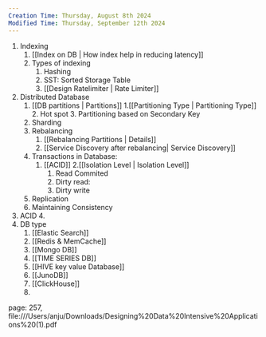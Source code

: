 ```yaml
---
Creation Time: Thursday, August 8th 2024
Modified Time: Thursday, September 12th 2024
---
```


1. Indexing
	1. [[Index on DB | How index help in reducing latency]]
	2. Types of indexing
		1. Hashing
		2. SST: Sorted Storage Table
		3. [[Design Ratelimiter | Rate Limiter]]
2. Distributed Database
	1. [[DB partitions | Partitions]]
		1.[[Partitioning Type | Partitioning Type]] 
		2. Hot spot
		3. Partitioning based on Secondary Key
	1. Sharding
	2. Rebalancing
		1. [[Rebalancing Partitions | Details]]
		2. [[Service Discovery after rebalancing| Service Discovery]]
	3. Transactions in Database:
		1. [[ACID]]
		2.[[Isolation Level | Isolation Level]] 
			1. Read Commited
			2. Dirty read: 
			3. Dirty write
	4. Replication
	5. Maintaining Consistency
3. ACID
	4. 
4. DB type
	1. [[Elastic Search]]
	2. [[Redis & MemCache]]
	3. [[Mongo DB]]
	4. [[TIME SERIES DB]]
	5. [[HIVE key value Database]]
	6. [[JunoDB]]
	7. [[ClickHouse]]
	8. 


page: 257,
file:///Users/anju/Downloads/Designing%20Data%20Intensive%20Applications%20(1).pdf